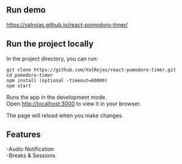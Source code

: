 ## Run demo

https://valrojas.github.io/react-pomodoro-timer/

## Run the project locally

In the project directory, you can run:

`git clone https://github.com/ValRojas/react-pomodoro-timer.git`\
`cd pomodoro-timer`\
`npm install (optional -timeout=60000)`\
`npm start`

Runs the app in the development mode.\
Open [http://localhost:3000](http://localhost:3000) to view it in your browser.

The page will reload when you make changes.

## Features

-Audio Notification\
-Breaks & Sessions
